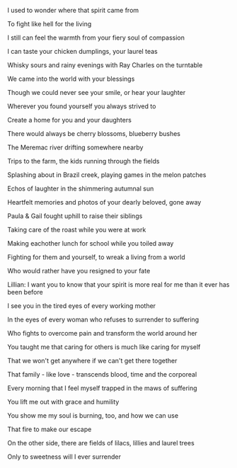 I used to wonder where that spirit came from

To fight like hell for the living

I still can feel the warmth from your fiery soul of compassion

I can taste your chicken dumplings, your laurel teas

Whisky sours and rainy evenings with Ray Charles on the turntable

We came into the world with your blessings

Though we could never see your smile, or hear your laughter

Wherever you found yourself you always strived to

Create a home for you and your daughters

There would always be cherry blossoms, blueberry bushes

The Meremac river drifting somewhere nearby

Trips to the farm, the kids running through the fields

Splashing about in Brazil creek, playing games in the melon patches

Echos of laughter in the shimmering autumnal sun

Heartfelt memories and photos of your dearly beloved, gone away

Paula & Gail fought uphill to raise their siblings

Taking care of the roast while you were at work

Making eachother lunch for school while you toiled away

Fighting for them and yourself, to wreak a living from a world

Who would rather have you resigned to your fate

Lillian: I want you to know that your spirit is more real for me than it ever has been before

I see you in the tired eyes of every working mother

In the eyes of every woman who refuses to surrender to suffering

Who fights to overcome pain and transform the world around her

You taught me that caring for others is much like caring for myself

That we won't get anywhere if we can't get there together

That family - like love - transcends blood, time and the corporeal

Every morning that I feel myself trapped in the maws of suffering

You lift me out with grace and humility

You show me my soul is burning, too, and how we can use

That fire to make our escape

On the other side, there are fields of lilacs, lillies and laurel trees

Only to sweetness will I ever surrender

